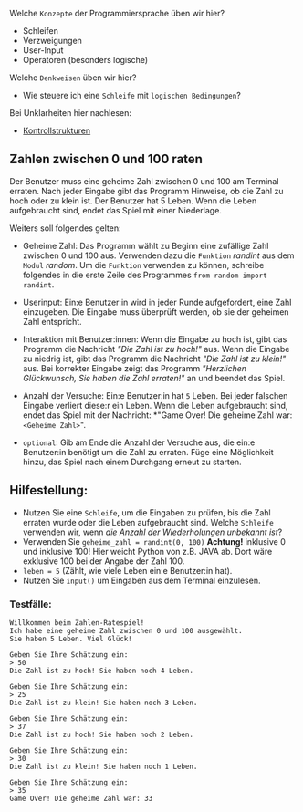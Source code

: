 Welche ``Konzepte`` der Programmiersprache üben wir hier?
* Schleifen
* Verzweigungen
* User-Input
* Operatoren (besonders logische)

Welche ``Denkweisen`` üben wir hier?
* Wie steuere ich eine ``Schleife`` mit ``logischen Bedingungen``?

Bei Unklarheiten hier nachlesen:
* [Kontrollstrukturen](https://github.com/MrStrelow/BBRZ/blob/main/Python/L03.2SchleifenUndComprehentions/L03.2SchleifenUndComprehentions.md)

## Zahlen zwischen 0 und 100 raten
Der Benutzer muss eine geheime Zahl zwischen 0 und 100 am Terminal erraten. Nach jeder Eingabe gibt das Programm Hinweise, ob die Zahl zu hoch oder zu klein ist. Der Benutzer hat 5 Leben. Wenn die Leben aufgebraucht sind, endet das Spiel mit einer Niederlage. 

Weiters soll folgendes gelten:

* Geheime Zahl:
Das Programm wählt zu Beginn eine zufällige Zahl zwischen 0 und 100 aus.
Verwenden dazu die ``Funktion`` *randint* aus dem ``Modul`` *random*. Um die ``Funktion`` verwenden zu können, schreibe folgendes in die erste Zeile des Programmes ``from random import randint``.

* Userinput:
Ein:e Benutzer:in wird in jeder Runde aufgefordert, eine Zahl einzugeben. Die Eingabe muss überprüft werden, ob sie der geheimen Zahl entspricht.

* Interaktion mit Benutzer:innen:
Wenn die Eingabe zu hoch ist, gibt das Programm die Nachricht *"Die Zahl ist zu hoch!"* aus.
Wenn die Eingabe zu niedrig ist, gibt das Programm die Nachricht *"Die Zahl ist zu klein!"* aus.
Bei korrekter Eingabe zeigt das Programm *"Herzlichen Glückwunsch, Sie haben die Zahl erraten!"* an und beendet das Spiel.

* Anzahl der Versuche:
Ein:e Benutzer:in hat ``5`` Leben. Bei jeder falschen Eingabe verliert diese:r ein Leben. Wenn die Leben aufgebraucht sind, endet das Spiel mit der Nachricht: *"Game Over! Die geheime Zahl war: ``<Geheime Zahl>``".

* ``optional``: Gib am Ende die Anzahl der Versuche aus, die ein:e Benutzer:in benötigt um die Zahl zu erraten. Füge eine Möglichkeit hinzu, das Spiel nach einem Durchgang erneut zu starten.

## Hilfestellung:
* Nutzen Sie eine ``Schleife``, um die Eingaben zu prüfen, bis die Zahl erraten wurde oder die Leben aufgebraucht sind. Welche ``Schleife`` verwenden wir, wenn *die Anzahl der Wiederholungen unbekannt ist*?
* Verwenden Sie ``geheime_zahl = randint(0, 100)``
**Achtung!** inklusive 0 und inklusive 100! Hier weicht Python von z.B. JAVA ab. Dort wäre exklusive 100 bei der Angabe der Zahl 100.
* ``leben = 5`` (Zählt, wie viele Leben ein:e Benutzer:in hat).
* Nutzen Sie ``input()`` um Eingaben aus dem Terminal einzulesen.

### Testfälle:
```
Willkommen beim Zahlen-Ratespiel!
Ich habe eine geheime Zahl zwischen 0 und 100 ausgewählt.
Sie haben 5 Leben. Viel Glück!
 
Geben Sie Ihre Schätzung ein: 
> 50
Die Zahl ist zu hoch! Sie haben noch 4 Leben.
 
Geben Sie Ihre Schätzung ein: 
> 25
Die Zahl ist zu klein! Sie haben noch 3 Leben.
 
Geben Sie Ihre Schätzung ein: 
> 37
Die Zahl ist zu hoch! Sie haben noch 2 Leben.
 
Geben Sie Ihre Schätzung ein: 
> 30
Die Zahl ist zu klein! Sie haben noch 1 Leben.
 
Geben Sie Ihre Schätzung ein: 
> 35
Game Over! Die geheime Zahl war: 33
```